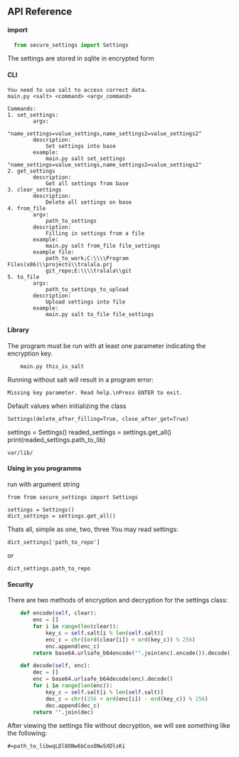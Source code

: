 
## API Reference

#### import

```python
  from secure_settings import Settings
```

The settings are stored in sqlite in encrypted form

#### CLI

    You need to use salt to access correct data.
    main.py <salt> <command> <argv_command>
    
    Commands:
    1. set_settings:
            argv:
                "name_settings=value_settings,name_settings2=value_settings2"
            description:
                Set settings into base
            example:
                main.py salt set_settings "name_settings=value_settings,name_settings2=value_settings2"
    2. get_settings
            description:
                Get all settings from base
    3. clear_settings
            description:
                Delete all settings on base
    4. from_file
            argv:
                path_to_settings
            description:
                Filling in settings from a file
            example:
                main.py salt from_file file_settings                             
            example file:
                path_to_work;C:\\\\Program Files(x86)\\projects\\tralala.prj
                git_repo;E:\\\\tralala\\git
    5. to_file
            argv:
                path_to_settings_to_upload
            description:
                Upload settings into file
            example:
                main.py salt to_file file_settings
				
#### Library
The program must be run with at least one parameter indicating the encryption key.
```
	main.py this_is_salt
```

Running without salt will result in a program error:
```
Missing key parameter. Read help.\nPress ENTER to exit.
```

Default values when initializing the class
```
Settings(delete_after_filling=True, close_after_get=True)
```

settings = Settings()
readed_settings = settings.get_all()
print(readed_settings.path_to_lib)

```
var/lib/
```

#### Using in you programms

run with argument string

```
from from secure_settings import Settings

settings = Settings()
dict_settings = settings.get_all()

```

Thats all, simple as one, two, three
You may read settings:
```
dict_settings['path_to_repo']
```
or 
```
dict_settings.path_to_repo
```

#### Security
There are two methods of encryption and decryption for the settings class:
```python
    def encode(self, clear):
        enc = []
        for i in range(len(clear)):
            key_c = self.salt[i % len(self.salt)]
            enc_c = chr((ord(clear[i]) + ord(key_c)) % 256)
            enc.append(enc_c)
        return base64.urlsafe_b64encode("".join(enc).encode()).decode()

    def decode(self, enc):
        dec = []
        enc = base64.urlsafe_b64decode(enc).decode()
        for i in range(len(enc)):
            key_c = self.salt[i % len(self.salt)]
            dec_c = chr((256 + ord(enc[i]) - ord(key_c)) % 256)
            dec.append(dec_c)
        return "".join(dec)
```

After viewing the settings file without decryption, we will see something like the following:
```
#=path_to_libwqLDl8ONw6bCosONw5XDlsKi
```